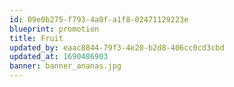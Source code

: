 ```yaml
---
id: 09e0b275-f793-4a0f-a1f8-02471129223e
blueprint: promotion
title: Fruit
updated_by: eaac8844-79f3-4e20-b2d8-406cc0cd3cbd
updated_at: 1690486903
banner: banner_ananas.jpg
---
```

